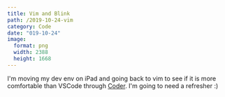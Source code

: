 ```yaml
---
title: Vim and Blink
path: /2019-10-24-vim
category: Code
date: "019-10-24"
image:
  format: png
  width: 2388
  height: 1668
---
```


I'm moving my dev env on iPad and going back to vim to see if it is more comfortable than VSCode through [Coder](https://github.com/cdr/code-server). I'm going to need a refresher :)
